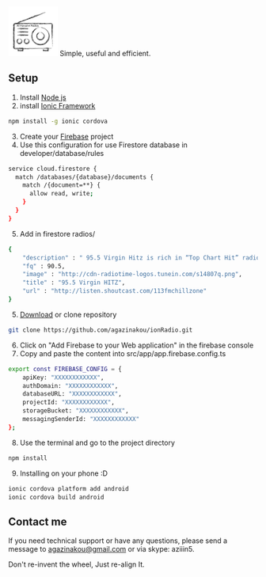 <img src="logo.png" height="100" />
Simple, useful and efficient.

## Setup
1. Install [Node js](http://nodejs.org/)
2. install [Ionic Framework](https://ionicframework.com/)
```bash
npm install -g ionic cordova
```
3. Create your [Firebase](https://firebase.google.com/) project
4. Use this configuration for use Firestore database in developer/database/rules
```bash
service cloud.firestore {
  match /databases/{database}/documents {
    match /{document=**} {
      allow read, write;
    }
  }
}
```
5. Add in firestore radios/
```bash
{
    "description" : " 95.5 Virgin Hitz is rich in “Top Chart Hit” radio station which features all current hits of both International and Thai music at that particular moment.",
    "fq" : 90.5,
    "image" : "http://cdn-radiotime-logos.tunein.com/s14807q.png",
    "title" : "95.5 Virgin HITZ",
    "url" : "http://listen.shoutcast.com/113fmchillzone"
}
```

5. [Download](https://github.com/agazinakou/ionRadio.git) or clone repository 
```bash
git clone https://github.com/agazinakou/ionRadio.git
```
6. Click on "Add Firebase to your Web application" in the firebase console
7. Copy and paste the content into src/app/app.firebase.config.ts
```bash
export const FIREBASE_CONFIG = {
    apiKey: "XXXXXXXXXXXX",
    authDomain: "XXXXXXXXXXXX",
    databaseURL: "XXXXXXXXXXXX",
    projectId: "XXXXXXXXXXXX",
    storageBucket: "XXXXXXXXXXXX",
    messagingSenderId: "XXXXXXXXXXXX"
};
```
8. Use the terminal and go to the project directory
```bash
npm install
```
9. Installing on your phone :D
```bash
ionic cordova platform add android
ionic cordova build android
```

## Contact me 

If you need technical support or have any questions, please send a message to agazinakou@gmail.com or via skype: aziiin5.

Don't re-invent the wheel, Just re-align It.
